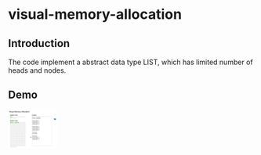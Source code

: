 # visual-memory-allocation
## Introduction
The code implement a abstract data type LIST, which has limited number of heads and nodes.

## Demo
<img src="demo.png" alt="demo" style="width: 100px;"/>
